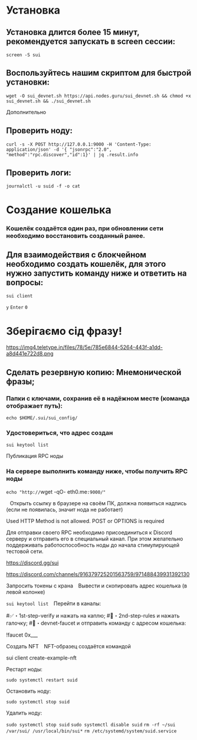 # Установка

## Установка длится более 15 минут, рекомендуется запускать в screen сессии:

`screen -S sui`

## Воспользуйтесь нашим скриптом для быстрой установки:

`wget -O sui_devnet.sh https://api.nodes.guru/sui_devnet.sh && chmod +x sui_devnet.sh && ./sui_devnet.sh`

Дополнительно

## Проверить ноду:

`curl -s -X POST http://127.0.0.1:9000 -H 'Content-Type: application/json' -d '{ "jsonrpc":"2.0", "method":"rpc.discover","id":1}' | jq .result.info`

## Проверить логи:

`journalctl -u suid -f -o cat`

# Создание кошелька

### Kошелёк создаётся один раз, при обновлении сети необходимо восстановить созданный ранее.

## Для взаимодействия с блокчейном необходимо создать кошелёк, для этого нужно запустить команду ниже и ответить на вопросы:

`sui client`

`y`
`Enter`
`0`

# Зберігаємо сід фразу!

https://img4.teletype.in/files/78/5e/785e6844-5264-443f-a1dd-a8d441e722d8.png


## Сделать резервную копию: Мнемонической фразы;

### Папки с ключами, сохранив её в надёжном месте (команда отображает путь):

`echo $HOME/.sui/sui_config/`

### Удостовериться, что адрес создан

`sui keytool list`

Публикация RPC ноды

### На сервере выполнить команду ниже, чтобы получить RPC ноды

`echo "http://`wget -qO- eth0.me`:9000/"`

⠀Открыть ссылку в браузере на своём ПК, должна появиться надпись (если не появилась, значит нода не работает)

Used HTTP Method is not allowed. POST or OPTIONS is required

Для отправки своего RPC необходимо присоединиться к Discord серверу и отправить его в специальный канал. При этом желательно поддерживать работоспособность ноды до начала стимулирующей тестовой сети.

https://discord.gg/sui

https://discord.com/channels/916379725201563759/971488439931392130

Запросить токены с крана
⠀Вывести и скопировать адрес кошелька (в левой колонке)

`sui keytool list`
⠀Перейти в каналы:

#✅・1st-step-verify и нажать на каплю;
#📕・2nd-step-rules и нажать галочку;
#🚰・devnet-faucet и отправить команду с адресом кошелька:

!faucet 0x___

Создать NFT
⠀NFT-образец создаётся командой

sui client create-example-nft

Рестарт ноды:

`sudo systemctl restart suid`

Остановить ноду:

`sudo systemctl stop suid`

Удалить ноду:

`sudo systemctl stop suid`
`sudo systemctl disable suid`
`rm -rf ~/sui /var/sui/ /usr/local/bin/sui*`
`rm /etc/systemd/system/suid.service`

